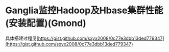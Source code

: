 # Ganglia监控Hadoop及Hbase集群性能(安装配置)(Gmond)

具体搭建过程见[https://gist.github.com/sxyx2008/0c77e3dbb13ded779347](https://gist.github.com/sxyx2008/0c77e3dbb13ded779347)